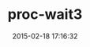 ---
layout: post
title:  "proc-wait3"
repo:   "djberg96/proc-wait3"
date:   2015-02-18 17:16:32
gemurl: https://github.com/djberg96/proc-wait3
---